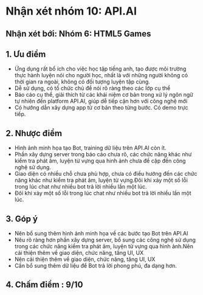 # Nhận xét nhóm 10: API.AI
## Nhận xét bới: Nhóm 6: HTML5 Games
## 1. Ưu điểm  

<ul>
  <li>Ứng dụng rất bổ ích cho việc học tập tiếng anh, tạo được môi trường thực hành luyện nói cho người học, nhất là với những người không có thời gian ra ngoài, không có đối tượng luyện tập cùng.</li>
  <li>Dễ sử dụng, có tổ chức chủ đề nói rõ ràng theo các lớp cụ thể</li>
  <li>Báo cáo cụ thể, giải thích từ các khái niệm cơ bản trong xử lý ngôn ngữ tự nhiên đến platform API.AI, giúp dễ tiếp cận hơn với công nghệ mới</li>
  <li>Có hướng dẫn xây dựng app từ cơ bản theo từng bước. Có demo trực tiếp.</li>
</ul>  

## 2. Nhược điểm  

<ul>
  <li>Hình ảnh minh họa tạo Bot, training dữ liệu trên API.AI còn ít.</li>
  <li>Phần xây dựng server trong báo cáo chưa rõ, các chức năng khác như kiểm tra phát âm, luyện từ vựng qua hinh ảnh chưa đề cập đến công nghệ sử dụng.</li>
  <li>Giao diện có nhiều chỗ chưa phù hợp, chưa có điều hướng đến các chức năng khác như kiểm tra phát âm, luyện từ vựng.Đôi khi xảy một số lỗi trong lúc chat như nhiều bot trả lời nhiều lần một lúc.</li>
  <li>Đôi khi xảy một số lỗi trong lúc chat như nhiều bot trả lời nhiều lần một lúc.</li>
</ul>  

## 3. Góp ý  

<ul>
  <li>Nên bổ sung thêm hình ảnh minh họa về các bước tạo Bot trên API.AI</li>
  <li>Nêu rõ ràng hơn phần xây dựng server, bổ sung các công nghệ sử dụng trong các chức năng kiểm tra phát âm, luyện từ vựng qua hình ảnh.Nên cải thiện thêm về giao diện, chức năng, tăng UI, UX</li>
  <li>Nên cải thiện thêm về giao diện, chức năng, tăng UI, UX</li>
  <li>Cần bổ sung thêm dữ liệu để Bot trả lời phong phú, đa dạng hơn.</li>
</ul>

## 4. Chấm điểm : 9/10
